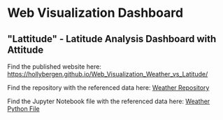# Web Visualization Dashboard


## "Lattitude" - Latitude Analysis Dashboard with Attitude

Find the published website here:
https://hollybergen.github.io/Web_Visualization_Weather_vs_Latitude/


Find the repository with the referenced data here:
[Weather Repository](https://github.com/hollybergen/python-challenge/tree/master/Homework6_API)

Find the Jupyter Notebook file with the referenced data here:
[Weather Python File](https://github.com/hollybergen/python-challenge/blob/master/Homework6_API/starter_code/WeatherPy_SOLVED.ipynb)

